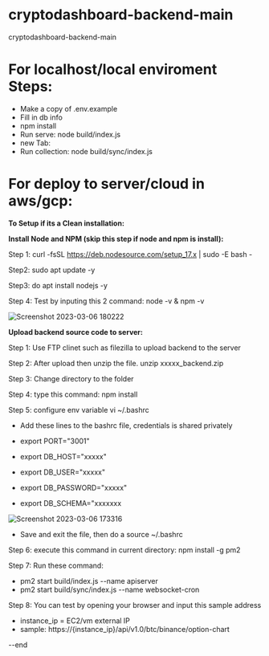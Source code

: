 # cryptodashboard-backend-main
cryptodashboard-backend-main
# For localhost/local enviroment Steps:
- Make a copy of .env.example
- Fill in db info
- npm install
- Run serve: node build/index.js
- new Tab:
- Run collection: node build/sync/index.js

# For deploy to server/cloud in aws/gcp:

**To Setup if its a Clean installation:**

**Install Node and NPM (skip this step if node and npm is install):**

Step 1:
curl -fsSL https://deb.nodesource.com/setup_17.x | sudo -E bash -

Step2:
sudo apt update -y

Step3:
do apt install nodejs -y

Step 4:
Test by inputing this 2 command: node -v & npm -v

![Screenshot 2023-03-06 180222](https://user-images.githubusercontent.com/39252336/223078585-82a8178b-399c-4da5-99d5-560c8caa6b58.png)


**Upload backend source code to server:**

Step 1:
Use FTP clinet such as filezilla to upload backend to the server

Step 2: 
After upload then unzip the file.
unzip xxxxx_backend.zip

Step 3:
Change directory to the folder

Step 4:
type this command: npm install

Step 5: configure env variable
vi ~/.bashrc

- Add these lines to the bashrc file, credentials is shared privately

- export PORT="3001"
- export DB_HOST="xxxxx"
- export DB_USER="xxxxx"
- export DB_PASSWORD="xxxxx"
- export DB_SCHEMA="xxxxxxx

![Screenshot 2023-03-06 173316](https://user-images.githubusercontent.com/39252336/223076491-0072bd0a-a535-4dc7-9daa-e7a2dae34093.png)

- Save and exit the file, then do a
source ~/.bashrc

Step 6: 
execute this command in current directory:
npm install -g pm2

Step 7:
Run these command:
- pm2 start build/index.js --name apiserver
- pm2 start build/sync/index.js --name websocket-cron

Step 8:
You can test by opening your browser and input this sample address 

- instance_ip = EC2/vm external IP
- sample: https://{instance_ip}/api/v1.0/btc/binance/option-chart


--end
